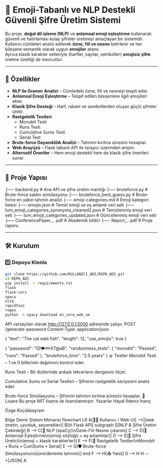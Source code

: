 # 🚀 Emoji-Tabanlı ve NLP Destekli Güvenli Şifre Üretim Sistemi

Bu proje, **doğal dil işleme (NLP)** ve **anlamsal emoji eşleştirme** kullanarak güvenli ve hatırlaması kolay şifreler üretmeyi amaçlayan bir sistemdir.  
Kullanıcı cümleleri analiz edilerek **özne, fiil ve nesne** belirlenir ve her bileşene semantik olarak uygun **emojiler** atanır.  
Ayrıca klasik karakter setleriyle (harfler, sayılar, semboller) **emojisiz şifre** üretme özelliği de mevcuttur.

---

## 📜 Özellikler

- **NLP ile Gramer Analizi** – Cümledeki özne, fiil ve nesneyi tespit eder.
- **Anlamsal Emoji Eşleştirme** – Tespit edilen bileşenlere ilgili emojileri ekler.
- **Klasik Şifre Desteği** – Harf, rakam ve sembollerden oluşan güçlü şifreler üretir.
- **Rastgelelik Testleri**
  - Monobit Testi
  - Runs Testi
  - Cumulative Sums Testi
  - Serial Test
- **Brute-force Dayanıklılık Analizi** – Tahmini kırılma süresini hesaplar.
- **Web Arayüzü** – Flask tabanlı API ile tarayıcı üzerinden erişim.
- **Alternatif Öneriler** – Hem emoji destekli hem de klasik şifre önerileri sunar.

---

## 📂 Proje Yapısı
├── backend.py # Ana API ve şifre üretim mantığı
├── bruteforce.py # Brute-force saldırı simülasyonu
├── bruteforce_best_guess.py # Brute-force en yakın tahmin analizi
├── emoji-categories.md # Emoji kategori listesi
├── emojis.json # Temel emoji ve eş anlamlı veri seti
├── tum_emoji_categories_synonyms_cleaned2.json # Temizlenmiş emoji veri seti
├── tum_emoji_categories_updated.json # Güncellenmiş emoji veri seti
├── ConferencePaper_...pdf # Akademik bildiri
├── Report_...pdf # Proje raporu

---

## 🛠 Kurulum

### 1️⃣ Depoyu Klonla
```bash
git clone https://github.com/KULLANICI_ADI/REPO_ADI.git
cd REPO_ADI
pip install -r requirements.txt
flask
flask-cors
spacy
nltk
rapidfuzz
regex
python -m spacy download en_core_web_sm
```
API varsayılan olarak http://127.0.0.1:5000 adresinde çalışır.
POST /generate-password
Content-Type: application/json

{
    "text": "The cat eats fish",
    "length": 12,
    "use_emojis": true
}

{
    "password": "🐱🍽🐟X7@aB",
    "randomness_tests": {
        "monobit": "Passed",
        "runs": "Passed"
    },
    "bruteforce_time": "2.5 years"
}
📊 Testler
Monobit Testi – 1 ve 0 bitlerinin dağılımını kontrol eder.

Runs Testi – Bit dizilerinde ardışık tekrarların dengesini ölçer.

Cumulative Sums ve Serial Testleri – Şifrenin rastgelelik seviyesini analiz eder.

Brute-force Simülasyonu – Şifrenin tahmini kırılma süresini hesaplar.
📄 Lisans
Bu proje MIT lisansı ile lisanslanmıştır.
Yazarlar
Hayal İldeniz İnanç

Özge Küçükbayram

Bilge Demir
Sistem Mimarisi
flowchart LR
    A[👩‍💻 Kullanıcı / Web UI] -->|İstek (metin, uzunluk, seçenekler)| B[🌐 Flask API]
    subgraph S[NLP & Şifre Üretim Çekirdeği]
      B --> C[🧠 NLP (spaCy)\nÖzne-Fiil-Nesne çıkarımı]
      C --> D[🔎 Anlamsal Eşleştirme\n(emoji sözlüğü + eş anlamlılar)]
      D --> E[🔐 Şifre Üretici\n(emoji + klasik karakterler)]
      E --> F[🎲 Rastgelelik Testleri\nMonobit • Runs • CumSums • Serial]
      E --> G[🛡️ Brute-force Simülasyonu\n(süre/deneme tahmini)]
    end
    F --> H[📤 Yanıt]
    G --> H
    H -->|JSON| A
